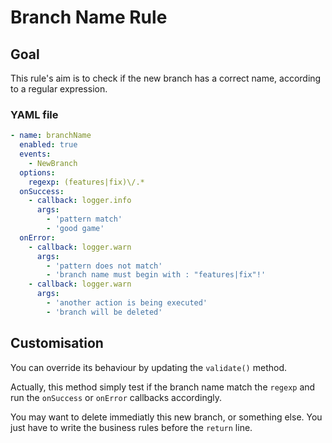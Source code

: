 # Branch Name Rule

## Goal

This rule's aim is to check if the new branch has a correct name, according to a regular expression.

### YAML file

```yml
- name: branchName
  enabled: true
  events:
    - NewBranch
  options:
    regexp: (features|fix)\/.*
  onSuccess:
    - callback: logger.info
      args:
        - 'pattern match'
        - 'good game'
  onError:
    - callback: logger.warn
      args:
        - 'pattern does not match'
        - 'branch name must begin with : "features|fix"!'
    - callback: logger.warn
      args:
        - 'another action is being executed'
        - 'branch will be deleted'
```

## Customisation

You can override its behaviour by updating the `validate()` method.

Actually, this method simply test if the branch name match the `regexp` and run the `onSuccess` or `onError` callbacks accordingly.

You may want to delete immediatly this new branch, or something else. You just have to write the business rules before the `return` line.
